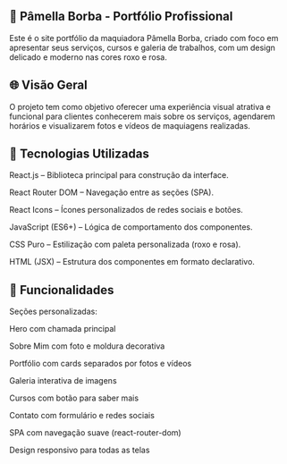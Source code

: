 ## 💄 Pâmella Borba - Portfólio Profissional

Este é o site portfólio da maquiadora Pâmella Borba, criado com foco em apresentar seus serviços, cursos e galeria de trabalhos, com um design delicado e moderno nas cores roxo e rosa.

## 🌐 Visão Geral

O projeto tem como objetivo oferecer uma experiência visual atrativa e funcional para clientes conhecerem mais sobre os serviços, agendarem horários e visualizarem fotos e vídeos de maquiagens realizadas.

## 🚀 Tecnologias Utilizadas

React.js – Biblioteca principal para construção da interface.

React Router DOM – Navegação entre as seções (SPA).

React Icons – Ícones personalizados de redes sociais e botões.

JavaScript (ES6+) – Lógica de comportamento dos componentes.

CSS Puro – Estilização com paleta personalizada (roxo e rosa).

HTML (JSX) – Estrutura dos componentes em formato declarativo.

## 🎨 Funcionalidades

Seções personalizadas:

Hero com chamada principal

Sobre Mim com foto e moldura decorativa

Portfólio com cards separados por fotos e vídeos

Galeria interativa de imagens

Cursos com botão para saber mais

Contato com formulário e redes sociais

SPA com navegação suave (react-router-dom)

Design responsivo para todas as telas
